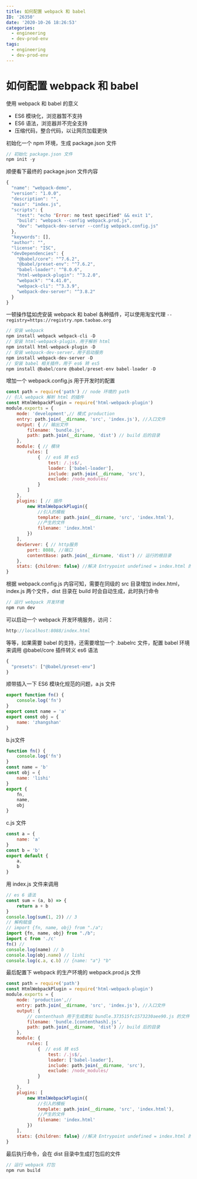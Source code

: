 ```yaml
---
title: 如何配置 webpack 和 babel
ID: '26350'
date: '2020-10-26 18:26:53'
categories:
  - engineering
  - dev-prod-env
tags:
  - engineering
  - dev-prod-env
---
```


# 如何配置 webpack 和 babel

使用 webpack 和 babel 的意义

- ES6 模块化，浏览器暂不支持
- ES6 语法，浏览器并不完全支持
- 压缩代码，整合代码，以让网页加载更快

初始化一个 npm 环境，生成 package.json 文件

``` js 
// 初始化 package.json 文件
npm init -y
```

顺便看下最终的 package.json 文件内容

``` js 
{
  "name": "webpack-demo",
  "version": "1.0.0",
  "description": "",
  "main": "index.js",
  "scripts": {
    "test": "echo "Error: no test specified" && exit 1",
    "build": "webpack --config webpack.prod.js",
    "dev": "webpack-dev-server --config webpack.config.js"
  },
  "keywords": [],
  "author": "",
  "license": "ISC",
  "devDependencies": {
    "@babel/core": "^7.6.2",
    "@babel/preset-env": "^7.6.2",
    "babel-loader": "^8.0.6",
    "html-webpack-plugin": "^3.2.0",
    "webpack": "^4.41.0",
    "webpack-cli": "^3.3.9",
    "webpack-dev-server": "^3.8.2"
  }
}
```

一顿操作猛如虎安装 webpack 和 babel 各种插件，可以使用淘宝代理 `--registry=https://registry.npm.taobao.org`

``` js 
// 安装 webpack
npm install webpack webpack-cli -D
// 安装 html-webpack-plugin，用于解析 html
npm install html-webpack-plugin -D
// 安装 webpack-dev-server，用于启动服务
npm install webpack-dev-server -D
// 安装 babel 相关插件，用于 es6 转 es5
npm install @babel/core @babel/preset-env babel-loader -D
```

增加一个 webpack.config.js 用于开发时的配置

``` js 
const path = require('path') // node 环境的 path
// 引入 webpack 解析 html 的插件
const HtmlWebpackPlugin = require('html-webpack-plugin')
module.exports = {
    mode: 'development',// 模式 production
    entry: path.join(__dirname, 'src', 'index.js'), //入口文件
    output: { // 输出文件
        filename: 'bundle.js',
        path: path.join(__dirname, 'dist') // build 后的目录
    },
    module: { // 模块
        rules: [
            {  // es6 转 es5
                test: /.js$/,
                loader: ['babel-loader'],
                include: path.join(__dirname, 'src'),
                exclude: /node_modules/
            }
        ]
    },
    plugins: [ // 插件
        new HtmlWebpackPlugin({
            //引入的模板
            template: path.join(__dirname, 'src', 'index.html'),
            //产生的文件
            filename: 'index.html'
        })
    ],
    devServer: { // http服务
        port: 8088, //端口
        contentBase: path.join(__dirname, 'dist') // 运行的根目录
    },
    stats: {children: false} //解决 Entrypoint undefined = index.html 的错误
}
```

根据 webpack.config.js 内容可知，需要在同级的 src 目录增加 index.html，index.js 两个文件，dist 目录在 build 时会自动生成，此时执行命令

``` js 
// 运行 webpack 开发环境
npm run dev
```

可以启动一个 webpack 开发环境服务，访问：

``` js 
http://localhost:8088/index.html
```

等等，如果需要 babel 的支持，还需要增加一个 .babelrc 文件，配置 babel 环境来调用 @babel/core 插件转义 es6 语法

``` js 
{
  "presets": ["@babel/preset-env"]
}
```

顺带插入一下 ES6 模块化规范的问题，a.js 文件

``` js 
export function fn() {
    console.log('fn')
}
export const name = 'a'
export const obj = {
    name: 'zhangshan'
}
```

b.js文件

``` js 
function fn() {
    console.log('fn')
}
const name = 'b'
const obj = {
    name: 'lishi'
}
export {
    fn,
    name,
    obj
}
```

c.js 文件

``` js 
const a = {
    name: 'a'
}
const b = 'b'
export default {
    a,
    b
}
```

用 index.js 文件来调用

``` js 
// es 6 语法
const sum = (a, b) => {
    return a + b
}
console.log(sum(1, 2)) // 3
// 解构赋值
// import {fn, name, obj} from "./a";
import {fn, name, obj} from "./b";
import c from './c'
fn() //
console.log(name) // b
console.log(obj.name) // lishi
console.log(c.a, c.b) // {name: "a"} "b"
```

最后配置下 webpack 的生产环境的 webpack.prod.js 文件

``` js 
const path = require('path')
const HtmlWebpackPlugin = require('html-webpack-plugin')
module.exports = {
    mode: 'production',//
    entry: path.join(__dirname, 'src', 'index.js'), //入口文件
    output: {
        // contenthash 用于生成类似 bundle.373515fc1573230aee90.js 的文件
        filename: 'bundle.[contenthash].js',
        path: path.join(__dirname, 'dist') // build 后的目录
    },
    module: {
        rules: [
            {  // es6 转 es5
                test: /.js$/,
                loader: ['babel-loader'],
                include: path.join(__dirname, 'src'),
                exclude: /node_modules/
            }
        ]
    },
    plugins: [
        new HtmlWebpackPlugin({
            //引入的模板
            template: path.join(__dirname, 'src', 'index.html'),
            //产生的文件
            filename: 'index.html'
        })
    ],
    stats: {children: false} //解决 Entrypoint undefined = index.html 的错误
}
```

最后执行命令，会在 dist 目录中生成打包后的文件

``` js 
// 运行 webpack 打包
npm run build
```
 
 
 
 
 
 
 
 
 
 
 
 
 
 
 
 
 
 
 
 
 
 
 
